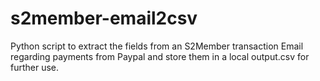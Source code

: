 # s2member-email2csv
Python script to extract the fields from an S2Member transaction Email regarding payments from Paypal and store them in a local output.csv for further use.
